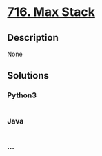 # [716. Max Stack](https://leetcode.com/problems/max-stack)

## Description
None


## Solutions


### Python3

```python

```

### Java

```java

```

### ...
```

```
